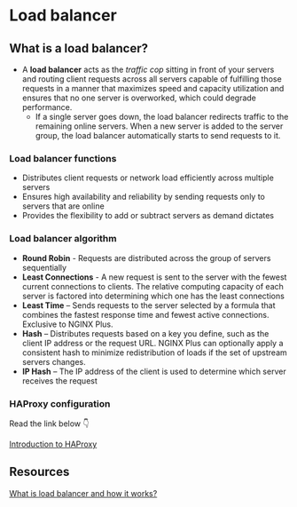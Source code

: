 # Load balancer

## What is a load balancer?

- A **load balancer** acts as the *traffic cop* sitting in front of your servers and routing client requests across all servers capable of fulfilling those requests in a manner that maximizes speed and capacity utilization and ensures that no one server is overworked, which could degrade performance. 
  - If a single server goes down, the load balancer redirects traffic to the remaining online servers. When a new server is added to the server group, the load balancer automatically starts to send requests to it.

### Load balancer functions
- Distributes client requests or network load efficiently across multiple servers
- Ensures high availability and reliability by sending requests only to servers that are online
- Provides the flexibility to add or subtract servers as demand dictates

### Load balancer algorithm
- **Round Robin** - Requests are distributed across the group of servers sequentially
- **Least Connections** - A new request is sent to the server with the fewest current connections to clients. The relative computing capacity of each server is factored into determining which one has the least connections
- **Least Time** – Sends requests to the server selected by a formula that combines the fastest response time and fewest active connections. Exclusive to NGINX Plus.
- **Hash** – Distributes requests based on a key you define, such as the client IP address or the request URL. NGINX Plus can optionally apply a consistent hash to minimize redistribution
of loads if the set of upstream servers changes.
- **IP Hash** – The IP address of the client is used to determine which server receives the request

### HAProxy configuration 

Read the link below 👇

[Introduction to HAProxy](https://www.digitalocean.com/community/tutorials/an-introduction-to-haproxy-and-load-balancing-concepts)

## Resources
[What is load balancer and how it works?](https://www.nginx.com/resources/glossary/load-balancing/)
